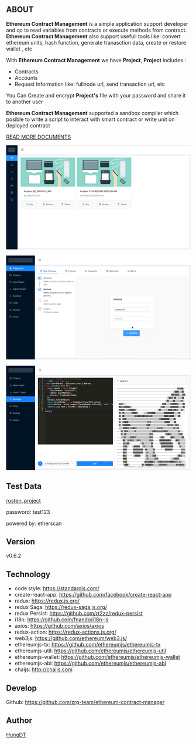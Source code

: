 ## ABOUT

**Ethereum Contract Management** is a simple application support developer and qc to read variables from contracts or execute methods from contract. **Ethereum Contract Management** also support usefull tools like: convert ethereum units, hash function, generate tranasction data, create or restore wallet , etc

With **Ethereum Contract Management** we have **Project**, **Project** includes :

  * Contracts
  * Accounts
  * Request Information like: fullnode url, send transaction url, etc

You Can Create and encrypt **Project's** file with your password and share it to another user

**Ethereum Contract Management** supported a sandbox compiler which posible to write a script to interact with smart contract or write unit on deployed contract 

[READ MORE DOCUMENTS](https://github.com/zrg-team/ethereum-contract-manager/blob/develop/documents/SANDBOX.md)

![alt dashboard](https://raw.githubusercontent.com/zrg-team/ethereum-contract-manager/develop/documents/images/dashboard.png "Dashboard Screen")

![alt playground](https://raw.githubusercontent.com/zrg-team/ethereum-contract-manager/develop/documents/images/get_values.gif "Get Value From Smart Contract")

![alt sandbox](https://raw.githubusercontent.com/zrg-team/ethereum-contract-manager/develop/documents/images/sandbox.gif "Sandbox Screen")

## Test Data
  [rosten_project](https://raw.githubusercontent.com/zrg-team/ethereum-contract-manager/develop/documents/data/ETHERSCAN_ROSTEN_API.json)
  
  password: test123
  
  powered by: etherscan

## Version

  v0.6.2
  
## Technology

  * code style: https://standardjs.com/
  * create-react-app: https://github.com/facebook/create-react-app
  * redux: https://redux.js.org/
  * redux Saga: https://redux-saga.js.org/
  * redux Persist: https://github.com/rt2zz/redux-persist
  * i18n: https://github.com/fnando/i18n-js
  * axios: https://github.com/axios/axios
  * redux-action: https://redux-actions.js.org/
  * web3js: https://github.com/ethereum/web3.js/
  * ethereumjs-tx: https://github.com/ethereumjs/ethereumjs-tx
  * ethereumjs-util: https://github.com/ethereumjs/ethereumjs-util
  * ethereumjs-wallet: https://github.com/ethereumjs/ethereumjs-wallet
  * ethereumjs-abi: https://github.com/ethereumjs/ethereumjs-abi
  * chaijs: http://chaijs.com

## Develop
  Github: https://github.com/zrg-team/ethereum-contract-manager
## Author
  [HungDT](https://zrg-team.github.io/store/)
